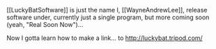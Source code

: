 [[LuckyBatSoftware]] is just the name I, [[WayneAndrewLee]], release software under, currently just a single program, but more coming soon (yeah, "Real Soon Now")...

Now I gotta learn how to make a link... to http://luckybat.tripod.com/